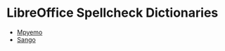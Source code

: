 # LibreOffice Spellcheck Dictionaries
- [Mpyemo](Mpyemo_dictionnaire-de-LO_2020-12.oxt)
- [Sango](Sango_dictionnaire-de-LO_2021-03.oxt)
